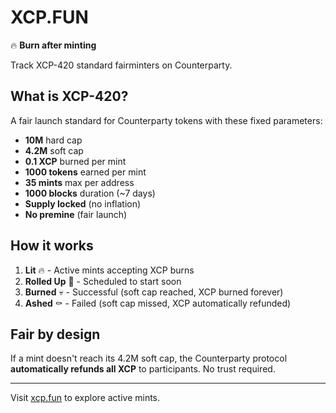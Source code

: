 # XCP.FUN

🔥 **Burn after minting**

Track XCP-420 standard fairminters on Counterparty.

## What is XCP-420?

A fair launch standard for Counterparty tokens with these fixed parameters:

- **10M** hard cap
- **4.2M** soft cap
- **0.1 XCP** burned per mint
- **1000 tokens** earned per mint
- **35 mints** max per address
- **1000 blocks** duration (~7 days)
- **Supply locked** (no inflation)
- **No premine** (fair launch)

## How it works

1. **Lit** 🔥 - Active mints accepting XCP burns
2. **Rolled Up** 🌿 - Scheduled to start soon
3. **Burned** 💀 - Successful (soft cap reached, XCP burned forever)
4. **Ashed** ⚰️ - Failed (soft cap missed, XCP automatically refunded)

## Fair by design

If a mint doesn't reach its 4.2M soft cap, the Counterparty protocol **automatically refunds all XCP** to participants. No trust required.

---

Visit [xcp.fun](https://xcp.fun) to explore active mints.
